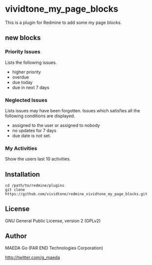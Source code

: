 # vividtone_my_page_blocks

This is a plugin for Redmine to add some my page blocks.


## new blocks

### Priority Issues

Lists the following issues.

* higher priority
* overdue
* due today
* due in next 7 days

### Neglected Issues

Lists issues may have been forgotten. Issues which satisfies all the
following conditions are displayed.

* assigned to the user or assigned to nobody
* no updates for 7 days
* due date is not set.

### My Activities

Show the users last 10 activities.


## Installation

```
cd /path/to/redmine/plugins
git clone https://github.com/vividtone/redmine_vividtone_my_page_blocks.git
```

## License

GNU General Public License, version 2 (GPLv2)


## Author

MAEDA Go (FAR END Technologies Corporation)

http://twitter.com/g_maeda
